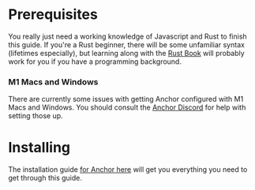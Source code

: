 # Prerequisites

You really just need a working knowledge of Javascript and Rust to finish this
guide. If you're a Rust beginner, there will be some unfamiliar syntax
(lifetimes especially), but learning along with the
[Rust Book](https://doc.rust-lang.org/book/title-page.html) will probably work
for you if you have a programming background.

### M1 Macs and Windows

There are currently some issues with getting Anchor configured with M1 Macs and
Windows. You should consult the [Anchor Discord](https://discord.gg/sxy4zxBckh)
for help with setting those up.

# Installing

The installation guide
[for Anchor here](https://project-serum.github.io/anchor/getting-started/installation.html#install-rust)
will get you everything you need to get through this guide.
